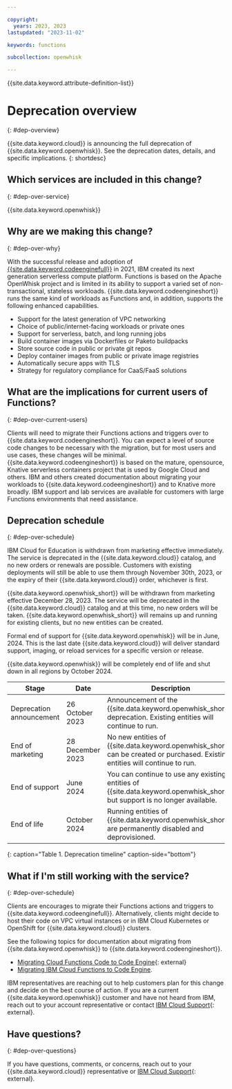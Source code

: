 ```yaml
---

copyright:
  years: 2023, 2023
lastupdated: "2023-11-02"

keywords: functions

subcollection: openwhisk

---
```


{{site.data.keyword.attribute-definition-list}}

# Deprecation overview 
{: #dep-overview}
  
{{site.data.keyword.cloud}} is announcing the full deprecation of {{site.data.keyword.openwhisk}}. See the deprecation dates, details, and specific implications.
{: shortdesc}
  
## Which services are included in this change?
{: #dep-over-service}
  
{{site.data.keyword.openwhisk}}

## Why are we making this change?
{: #dep-over-why}
  
With the successful release and adoption of [{{site.data.keyword.codeenginefull}}](/docs/codeengine) in 2021, IBM created its next generation serverless compute platform. Functions is based on the Apache OpenWhisk project and is limited in its ability to support a varied set of non-transactional, stateless workloads. {{site.data.keyword.codeengineshort}} runs the same kind of workloads as Functions and, in addition, supports the following enhanced capabilities.
  
- Support for the latest generation of VPC networking
- Choice of public/internet-facing workloads or private ones
- Support for serverless, batch, and long running jobs
- Build container images via Dockerfiles or Paketo buildpacks
- Store source code in public or private git repos
- Deploy container images from public or private image registries
- Automatically secure apps with TLS
- Strategy for regulatory compliance for CaaS/FaaS solutions
  
## What are the implications for current users of Functions?
{: #dep-over-current-users}
  
Clients will need to migrate their Functions actions and triggers over to {{site.data.keyword.codeengineshort}}. You can expect a level of source code changes to be necessary with the migration, but for most users  and use cases, these changes will be minimal. {{site.data.keyword.codeengineshort}} is based on the mature, opensource, Knative serverless containers project that is used by Google Cloud and others. IBM and others created documentation about migrating your workloads to {{site.data.keyword.codeengineshort}} and to Knative more broadly. IBM support and lab services are available for customers with large Functions environments that need assistance.
  
## Deprecation schedule
{: #dep-over-schedule}
  
IBM Cloud for Education is withdrawn from marketing effective immediately. The service is deprecated in the {{site.data.keyword.cloud}} catalog, and no new orders or renewals are possible. Customers with existing deployments will still be able to use them through November 30th, 2023, or the expiry of their {{site.data.keyword.cloud}} order, whichever is first.

{{site.data.keyword.openwhisk_short}} will be withdrawn from marketing effective December 28, 2023. The service will be deprecated in the {{site.data.keyword.cloud}} catalog and at this time, no new orders will be taken. {{site.data.keyword.openwhisk_short}} will remains up and running for existing clients, but no new entities can be created.
  
Formal end of support for {{site.data.keyword.openwhisk}} will be in June, 2024. This is the last date {{site.data.keyword.cloud}} will deliver standard support, imaging, or reload services for a specific version or release.
  
{{site.data.keyword.openwhisk}} will be completely end of life and shut down in all regions by October 2024.
  
| Stage | Date | Description |
| ---------------- | ----------------- | ------------------------------------------------------------ |
| Deprecation announcement | 26 October 2023  | Announcement of the {{site.data.keyword.openwhisk_short}} deprecation. Existing entities will continue to run. |
| End of marketing | 28 December 2023 | No new entities of {{site.data.keyword.openwhisk_short}} can be created or purchased. Existing entities will continue to run. |
| End of support   | June 2024 | You can continue to use any existing entities of {{site.data.keyword.openwhisk_short}}, but support is no longer available.  |
| End of life | October 2024   | Running entities of {{site.data.keyword.openwhisk_short}} are permanently disabled and deprovisioned. |
{: caption="Table 1. Deprecation timeline" caption-side="bottom"}

## What if I'm still working with the service?
{: #dep-over-schedule}
  
Clients are encourages to migrate their Functions actions and triggers to {{site.data.keyword.codeenginefull}}. Alternatively, clients might decide to host their code on VPC virtual instances or in IBM Cloud Kubernetes or OpenShift for {{site.data.keyword.cloud}} clusters.

See the following topics for documentation about migrating from {{site.data.keyword.openwhisk}} to {{site.data.keyword.codeengineshort}}. 

- [Migrating Cloud Functions Code to Code Engine](https://www.ibm.com/blog/migrating-cloud-functions-code-to-code-engine){: external}
- [Migrating IBM Cloud Functions to Code Engine](/docs/codeengine?topic=codeengine-fun-migrate).
  
IBM representatives are reaching out to help customers plan for this change and decide on the best course of action. If you are a current {{site.data.keyword.openwhisk}} customer and have not heard from IBM, reach out to your account representative or contact [IBM Cloud Support](https://iam.bluemix.net/identity/mirror?state=initiating_transaction_id_djU0OHg-a5e8453733154995b0fabc7acac407e0){: external}.
  
## Have questions?
{: #dep-over-questions}
  
If you have questions, comments, or concerns, reach out to your {{site.data.keyword.cloud}} representative or [IBM Cloud Support](https://iam.bluemix.net/identity/mirror?state=initiating_transaction_id_djU0OHg-a5e8453733154995b0fabc7acac407e0){: external}.


  


